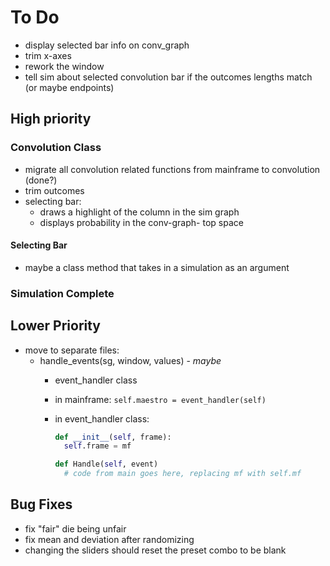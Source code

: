 # To Do

- display selected bar info on conv_graph
- trim x-axes
- rework the window
- tell sim about selected convolution bar if the outcomes lengths match (or maybe endpoints)

## High priority

### Convolution Class

- migrate all convolution related functions from mainframe to convolution (done?)
- trim outcomes
- selecting bar:
  - draws a highlight of the column in the sim graph
  - displays probability in the conv-graph- top space

#### Selecting Bar

- maybe a class method that takes in a simulation as an argument

### Simulation Complete

## Lower Priority

- move to separate files:
  - handle_events(sg, window, values) -  *maybe*
    - event_handler class
    - in mainframe: `self.maestro = event_handler(self)`
    - in event_handler class:

        ```python
        def __init__(self, frame):
          self.frame = mf

        def Handle(self, event)
          # code from main goes here, replacing mf with self.mf
        ```

## Bug Fixes

- fix "fair" die being unfair
- fix mean and deviation after randomizing
- changing the sliders should reset the preset combo to be blank
